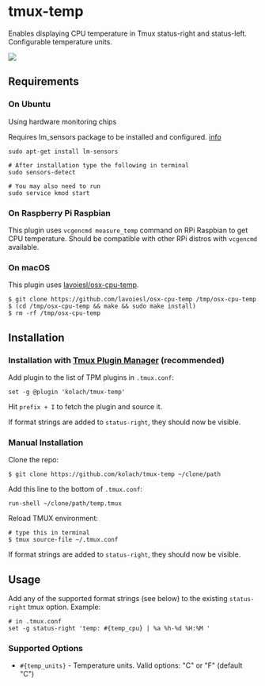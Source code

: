 # tmux-temp

Enables displaying CPU temperature in Tmux status-right and status-left. Configurable temperature units.

![](./screenshots/screenshot.png)

## Requirements
### On Ubuntu
Using hardware monitoring chips

Requires lm_sensors package to be installed and configured.
[info](https://github.com/lm-sensors/lm-sensors/blob/master/README)

```
sudo apt-get install lm-sensors

# After installation type the following in terminal
sudo sensors-detect

# You may also need to run
sudo service kmod start
```

### On Raspberry Pi Raspbian

This plugin uses `vcgencmd measure_temp` command on RPi Raspbian to get CPU temperature.
Should be compatible with other RPi distros with `vcgencmd` available.

### On macOS

This plugin uses [lavoiesl/osx-cpu-temp](https://github.com/lavoiesl/osx-cpu-temp).

```console
$ git clone https://github.com/lavoiesl/osx-cpu-temp /tmp/osx-cpu-temp
$ (cd /tmp/osx-cpu-temp && make && sudo make install)
$ rm -rf /tmp/osx-cpu-temp
```

## Installation
### Installation with [Tmux Plugin Manager](https://github.com/tmux-plugins/tpm) (recommended)

Add plugin to the list of TPM plugins in `.tmux.conf`:

    set -g @plugin 'kolach/tmux-temp'

Hit `prefix + I` to fetch the plugin and source it.

If format strings are added to `status-right`, they should now be visible.

### Manual Installation

Clone the repo:

    $ git clone https://github.com/kolach/tmux-temp ~/clone/path

Add this line to the bottom of `.tmux.conf`:

    run-shell ~/clone/path/temp.tmux

Reload TMUX environment:

    # type this in terminal
    $ tmux source-file ~/.tmux.conf

If format strings are added to `status-right`, they should now be visible.

## Usage

Add any of the supported format strings (see below) to the existing `status-right` tmux option.
Example:

    # in .tmux.conf
    set -g status-right 'temp: #{temp_cpu} | %a %h-%d %H:%M '

### Supported Options

- `#{temp_units}` - Temperature units. Valid options: "C" or "F" (default "C")

